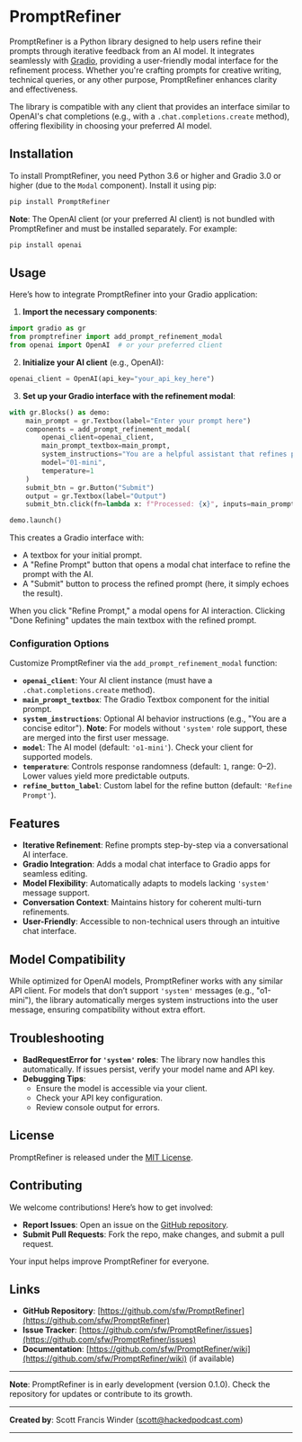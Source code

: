 # PromptRefiner

PromptRefiner is a Python library designed to help users refine their prompts through iterative feedback from an AI model. It integrates seamlessly with [Gradio](https://gradio.app), providing a user-friendly modal interface for the refinement process. Whether you're crafting prompts for creative writing, technical queries, or any other purpose, PromptRefiner enhances clarity and effectiveness.

The library is compatible with any client that provides an interface similar to OpenAI's chat completions (e.g., with a `.chat.completions.create` method), offering flexibility in choosing your preferred AI model.

## Installation

To install PromptRefiner, you need Python 3.6 or higher and Gradio 3.0 or higher (due to the `Modal` component). Install it using pip:

```bash
pip install PromptRefiner
```

**Note**: The OpenAI client (or your preferred AI client) is not bundled with PromptRefiner and must be installed separately. For example:

```bash
pip install openai
```

## Usage

Here’s how to integrate PromptRefiner into your Gradio application:

1. **Import the necessary components**:

```python
import gradio as gr
from promptrefiner import add_prompt_refinement_modal
from openai import OpenAI  # or your preferred client
```

2. **Initialize your AI client** (e.g., OpenAI):

```python
openai_client = OpenAI(api_key="your_api_key_here")
```

3. **Set up your Gradio interface with the refinement modal**:

```python
with gr.Blocks() as demo:
    main_prompt = gr.Textbox(label="Enter your prompt here")
    components = add_prompt_refinement_modal(
        openai_client=openai_client,
        main_prompt_textbox=main_prompt,
        system_instructions="You are a helpful assistant that refines prompts.",
        model="01-mini",
        temperature=1
    )
    submit_btn = gr.Button("Submit")
    output = gr.Textbox(label="Output")
    submit_btn.click(fn=lambda x: f"Processed: {x}", inputs=main_prompt, outputs=output)

demo.launch()
```

This creates a Gradio interface with:
- A textbox for your initial prompt.
- A "Refine Prompt" button that opens a modal chat interface to refine the prompt with the AI.
- A "Submit" button to process the refined prompt (here, it simply echoes the result).

When you click "Refine Prompt," a modal opens for AI interaction. Clicking "Done Refining" updates the main textbox with the refined prompt.

### Configuration Options

Customize PromptRefiner via the `add_prompt_refinement_modal` function:

- **`openai_client`**: Your AI client instance (must have a `.chat.completions.create` method).
- **`main_prompt_textbox`**: The Gradio Textbox component for the initial prompt.
- **`system_instructions`**: Optional AI behavior instructions (e.g., "You are a concise editor"). **Note**: For models without `'system'` role support, these are merged into the first user message.
- **`model`**: The AI model (default: `'o1-mini'`). Check your client for supported models.
- **`temperature`**: Controls response randomness (default: `1`, range: 0–2). Lower values yield more predictable outputs.
- **`refine_button_label`**: Custom label for the refine button (default: `'Refine Prompt'`).

## Features

- **Iterative Refinement**: Refine prompts step-by-step via a conversational AI interface.
- **Gradio Integration**: Adds a modal chat interface to Gradio apps for seamless editing.
- **Model Flexibility**: Automatically adapts to models lacking `'system'` message support.
- **Conversation Context**: Maintains history for coherent multi-turn refinements.
- **User-Friendly**: Accessible to non-technical users through an intuitive chat interface.

## Model Compatibility

While optimized for OpenAI models, PromptRefiner works with any similar API client. For models that don’t support `'system'` messages (e.g., "o1-mini"), the library automatically merges system instructions into the user message, ensuring compatibility without extra effort.

## Troubleshooting

- **BadRequestError for `'system'` roles**: The library now handles this automatically. If issues persist, verify your model name and API key.
- **Debugging Tips**:
  - Ensure the model is accessible via your client.
  - Check your API key configuration.
  - Review console output for errors.

## License

PromptRefiner is released under the [MIT License](https://github.com/sfw/PromptRefiner/blob/main/LICENSE).

## Contributing

We welcome contributions! Here’s how to get involved:

- **Report Issues**: Open an issue on the [GitHub repository](https://github.com/sfw/PromptRefiner/issues).
- **Submit Pull Requests**: Fork the repo, make changes, and submit a pull request.

Your input helps improve PromptRefiner for everyone.

## Links

- **GitHub Repository**: [https://github.com/sfw/PromptRefiner](https://github.com/sfw/PromptRefiner)
- **Issue Tracker**: [https://github.com/sfw/PromptRefiner/issues](https://github.com/sfw/PromptRefiner/issues)
- **Documentation**: [https://github.com/sfw/PromptRefiner/wiki](https://github.com/sfw/PromptRefiner/wiki) (if available)

---

**Note**: PromptRefiner is in early development (version 0.1.0). Check the repository for updates or contribute to its growth.

---

**Created by**: Scott Francis Winder ([scott@hackedpodcast.com](mailto:scott@hackedpodcast.com))

---
